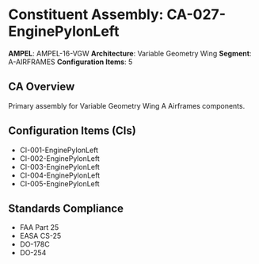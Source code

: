 # Constituent Assembly: CA-027-EnginePylonLeft

**AMPEL**: AMPEL-16-VGW
**Architecture**: Variable Geometry Wing
**Segment**: A-AIRFRAMES
**Configuration Items**: 5

## CA Overview
Primary assembly for Variable Geometry Wing A Airframes components.

## Configuration Items (CIs)
- CI-001-EnginePylonLeft
- CI-002-EnginePylonLeft
- CI-003-EnginePylonLeft
- CI-004-EnginePylonLeft
- CI-005-EnginePylonLeft

## Standards Compliance
- FAA Part 25
- EASA CS-25
- DO-178C
- DO-254
